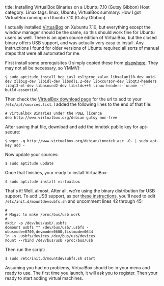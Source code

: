 title: Installing VirtualBox Binaries on a Ubuntu 7.10 (Gutsy Gibbon) Host
category: Linux
tags: linux, Ubuntu, VirtualBox
summary: How I got VirtualBox running on Ubuntu 7.10 (Gutsy Gibbon).

I actually installed [VirtualBox][1] on Xubuntu 7.10, but everything except the
window manager should be the same, so this should work fine for Ubuntu users as well. There is an open source edition of VirtualBox, but the closed binary offers USB support, and was actually very easy to install. Any instructions I found for older versions of Ubuntu required all sorts of manual steps that were all automated for me.

First install some prerequisites (I simply copied these from [elsewhere][3].
They may not all be necessary, so YMMV):

    $ sudo aptitude install bcc iasl xsltproc xalan libxalan110-dev uuid-dev zlib1g-dev libidl-dev libsdl1.2-dev libxcursor-dev libqt3-headers libqt3-mt-dev libasound2-dev libstdc++5 linux-headers-`uname -r` build-essential

Then check the [VirtualBox download page][2] for the url to add to your
`/etc/apt/sources.list`. I added the following lines to the end of that file:

    # Virtualbox Binaries under the PUEL licence
    deb http://www.virtualbox.org/debian gutsy non-free

After saving that file, download and add the innotek public key for apt-secure:

    $ wget -q http://www.virtualbox.org/debian/innotek.asc -O- | sudo apt-key add -

Now update your sources:

    $ sudo aptitude update

Once that finishes, your ready to install VirtualBox:

    $ sudo aptitude install virtualbox

That's it! Well, almost. After all, we're using the binary distribution for 
USB support. To add USB support, as per [these instructions][4], 
you'll need to edit `/etc/init.d/mountdevsubfs.sh` and uncomment 
lines 42 through 45:

    #
    # Magic to make /proc/bus/usb work
    #
    mkdir -p /dev/bus/usb/.usbfs
    domount usbfs "" /dev/bus/usb/.usbfs -obusmode=0700,devmode=0600,listmode=0644
    ln -s .usbfs/devices /dev/bus/usb/devices
    mount --rbind /dev/bus/usb /proc/bus/usb

Then run the script:

    $ sudo /etc/init.d/mountdevsubfs.sh start

Assuming you had no problems, VirtualBox should be in your menu and
ready to use. The first time you launch, it will ask you to register. Then your
ready to start adding virtual machines.

[1]: http://www.virtualbox.org/
[2]: http://www.virtualbox.org/wiki/Downloads
[3]: http://www.howtoforge.com/virtualbox_ubuntu
[4]: http://buranen.info/?p=187
